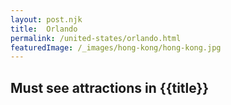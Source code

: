 ```yaml
---
layout: post.njk
title:  Orlando
permalink: /united-states/orlando.html
featuredImage: /_images/hong-kong/hong-kong.jpg
---
```

## Must see attractions in {{title}}